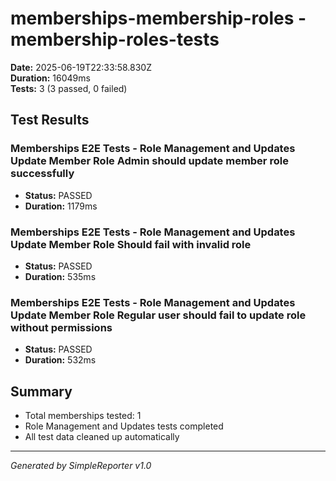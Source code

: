 # memberships-membership-roles - membership-roles-tests

**Date:** 2025-06-19T22:33:58.830Z  
**Duration:** 16049ms  
**Tests:** 3 (3 passed, 0 failed)

## Test Results


### Memberships E2E Tests - Role Management and Updates Update Member Role Admin should update member role successfully
- **Status:** PASSED
- **Duration:** 1179ms



### Memberships E2E Tests - Role Management and Updates Update Member Role Should fail with invalid role
- **Status:** PASSED
- **Duration:** 535ms



### Memberships E2E Tests - Role Management and Updates Update Member Role Regular user should fail to update role without permissions
- **Status:** PASSED
- **Duration:** 532ms



## Summary

- Total memberships tested: 1
- Role Management and Updates tests completed
- All test data cleaned up automatically

---
*Generated by SimpleReporter v1.0*

